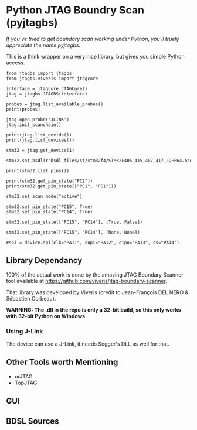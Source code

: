 # Python JTAG Boundry Scan (pyjtagbs)

*If you've tried to get boundary scan working under Python, you'll truely appreciate the name pyjtagbs.*

This is a think wrapper on a very nice library, but gives you simple Python access.

```
from jtagbs import jtagbs
from jtagbs.viveris import jtagcore

interface = jtagcore.JTAGCore()
jtag = jtagbs.JTAGBS(interface)

probes = jtag.list_available_probes()
print(probes)

jtag.open_probe('JLINK')
jtag.init_scanchain()

print(jtag.list_devids())
print(jtag.list_devices())

stm32 = jtag.get_device(1)

stm32.set_bsdl(r"bsdl_files/st/stm32f4/STM32F405_415_407_417_LQFP64.bsd")

print(stm32.list_pins())

print(stm32.get_pin_state("PC2"))
print(stm32.get_pin_state(["PC2", "PC1"]))

stm32.set_scan_mode("active")

stm32.set_pin_state("PC15", True)
stm32.set_pin_state("PC14", True)

stm32.set_pin_state(["PC15", "PC14"], [True, False])

stm32.set_pin_state(["PC15", "PC14"], [None, None])

#spi = device.spi(clk="PA11", copi="PA12", cipo="PA13", cs="PA14")

```

## Library Dependancy

100% of the actual work is done by the amazing JTAG Boundary Scanner tool available at https://github.com/viveris/jtag-boundary-scanner.

That library was developed by Viveris (credit to Jean-François DEL NERO & Sébastien Corbeau).

**WARNING: The .dll in the repo is only a 32-bit build, so this only works with 32-bit Python on Windows**

### Using J-Link

The device can use a J-Link, it needs Segger's DLL as well for that.

## Other Tools worth Mentioning

* urJTAG
* TopJTAG

## GUI

## BDSL Sources
